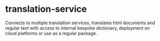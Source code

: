 # translation-service
Connects to multiple translation services, translates html documents and regular text with access to internal bespoke dictionary, deployment on cloud platforms or use as a regular package. 
